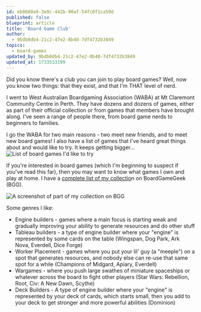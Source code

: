 ```yaml
---
id: eb0600a9-3e0c-442b-90af-54fc0f1ca59d
published: false
blueprint: article
title: 'Board Game Club'
author:
  - 9bdb0db4-21c2-47e2-8b40-7df4732b3849
topics:
  - board-games
updated_by: 9bdb0db4-21c2-47e2-8b40-7df4732b3849
updated_at: 1733533199
---
```

Did you know there's a club you can join to play board games? Well, now you know two things: that they exist, and that I'm THAT level of nerd. 

I went to West Australian Boardgaming Association (WABA) at Mt Claremont Community Centre in Perth. They have dozens and dozens of games, either as part of their official collection or from games that members have brought along. I've seen a range of people there, from board game nerds to beginners to families.

I go the WABA for two main reasons - two meet new friends, and to meet new board games! I also have a list of games that I've heard great things about and would like to try. It keeps getting bigger...
![List of board games I'd like to try](/assets/content/board-game-list-example.png "List of board games I'd like to try")

If you're interested in board games (which I'm beginning to suspect if you've read this far), then you may want to know what games I own and play at home. I have a [complete list of my collectio](https://boardgamegeek.com/collection/user/hayleybech)n on BoardGameGeek (BGG). 

![A screenshot of part of my collection on BGG](/assets/content/bgg-collection-example.png "A screenshot of part of my collection on BGG")

Some genres I like:
- Engine builders - games where a main focus is starting weak and gradually improving your ability to generate resources and do other stuff
- Tableau builders - a type of engine builder where your "engine" is represented by some cards on the table (Wingspan, Dog Park, Ark Nova, Everdell, Dice Forge)
- Worker Placement - games where you put your lil' guy (a "meeple") on a spot that generates resources, and nobody else can re-use that same spot for a while (Champions of Midgard, Apiary, Everdell)
- Wargames - where you push large swathes of miniature spaceships or whatever across the board to fight other players (Star Wars: Rebellion, Root, Civ: A New Dawn, Scythe)
- Deck Builders - A type of engine builder where your "engine" is represented by your deck of cards, which starts small, then you add to your deck to get stronger and more powerful abilities (Dominion)